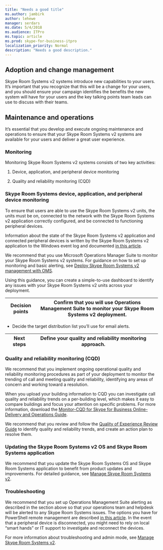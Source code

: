 ```yaml
---
title: "Needs a good title"
ms.author: jambirk
author: lehewe
manager: serdars
ms.date: 5/4/2018
ms.audience: ITPro
ms.topic: article
ms.prod: skype-for-business-itpro
localization_priority: Normal
description: "Needs a good description."
---
```


## Adoption and change management 

Skype Room Systems v2 systems introduce new capabilities to your users. It’s
important that you recognize that this will be a change for your users, and you
should ensure your campaign identifies the benefits the new system will have for
your users and the key talking points team leads can use to discuss with their
teams.

## Maintenance and operations 

It’s essential that you develop and execute ongoing maintenance and operations
to ensure that your Skype Room Systems v2 systems are available for your users
and deliver a great user experience.

### Monitoring 

Monitoring Skype Room Systems v2 systems consists of two key activities:

1.  Device, application, and peripheral device monitoring

2.  Quality and reliability monitoring (CQD)

### Skype Room Systems device, application, and peripheral device monitoring

To ensure that users are able to use the Skype Room Systems v2 units, the units
must be on, connected to the network with the Skype Room Systems v2 application
correctly configured, and be connected to functioning peripheral devices.

Information about the state of the Skype Room Systems v2 application and
connected peripheral devices is written by the Skype Room Systems v2 application
to the Windows event log and documented [in this
article](https://docs.microsoft.com/en-us/skypeforbusiness/manage/skype-room-systems-v2/oms#understand-the-log-entries).

We recommend that you use Microsoft Operations Manager Suite to monitor your
Skype Room Systems v2 systems. For guidance on how to set up monitoring and
basic alerting, see [Deploy Skype Room Systems v2 management with
OMS](https://docs.microsoft.com/en-us/skypeforbusiness/deploy/deploy-clients/with-oms).

Using this guidance, you can create a simple-to-use dashboard to identify any
issues with your Skype Room Systems v2 units across your deployment.

| Decision points | Confirm that you will use Operations Management Suite to monitor your Skype Room Systems v2 deployment. |
|-----------------|---------------------------------------------------------------------------------------------------------|


-   Decide the target distribution list you’ll use for email alerts.

| Next steps | Define your quality and reliability monitoring approach. |   |
|------------|----------------------------------------------------------|---|


### Quality and reliability monitoring (CQD)

We recommend that you implement ongoing operational quality and reliability
monitoring procedures as part of your deployment to monitor the trending of call
and meeting quality and reliability, identifying any areas of concern and
working toward a resolution.

When you upload your building information to CQD you can investigate call
quality and reliability trends on a per-building level, which makes it easy to
compare buildings and focus your attention on specific problems. For more
information, download the [Monitor-CQD for Skype for Business Online-Delivery
and Operations
Guide](https://myadvisor.fasttrack.microsoft.com/CloudVoice/Downloads?SelectedIDs=6_2_0_15).

We recommend that you review and follow the [Quality of Experience Review
Guide](https://aka.ms/qerguide) to identify quality and reliability trends, and
create an action plan to resolve them.

### Updating the Skype Room Systems v2 OS and Skype Room Systems application 

We recommend that you update the Skype Room Systems OS and Skype Room Systems
application to benefit from product updates and improvements. For detailed
guidance, see [Manage Skype Room Systems
v2](https://docs.microsoft.com/en-us/skypeforbusiness/manage/skype-room-systems-v2/skype-room-systems-v2#software-updates).

### Troubleshooting

We recommend that you set up Operations Management Suite alerting as described
in the section above so that your operations team and helpdesk will be alerted
to any Skype Room Systems issues. The options you have for PowerShell remote
management are described [in this
article](https://docs.microsoft.com/en-us/skypeforbusiness/manage/skype-room-systems-v2/skype-room-systems-v2#remote-management-using-powershell).
In the event that a peripheral device is disconnected, you might need to rely on
local “smart hands” or IT support to investigate and reconnect the devices.

For more information about troubleshooting and admin mode, see [Manage Skype
Room Systems
v2](https://docs.microsoft.com/en-us/skypeforbusiness/manage/skype-room-systems-v2/skype-room-systems-v2#admin-mode-and-device-management).
